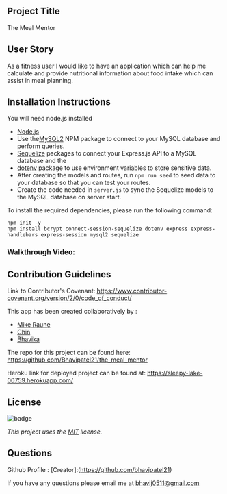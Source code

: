 ## Project Title

The Meal Mentor

## User Story

As a fitness user I would like to have an application which can help me calculate and provide nutritional information about food intake which can assist in meal planning.

## Installation Instructions

You will need node.js installed 
* [Node.js](https://en.wikipedia.org/wiki/Node.js)
* Use the[MySQL2](https://www.npmjs.com/package/mysql2) NPM package to connect to your MySQL database and perform queries.
* [Sequelize](https://www.npmjs.com/package/sequelize) packages to connect your Express.js API to a MySQL database and the 
* [dotenv](https://www.npmjs.com/package/dotenv) package to use environment variables to store sensitive data.
* After creating the models and routes, run `npm run seed` to seed data to your database so that you can test your routes.
* Create the code needed in `server.js` to sync the Sequelize models to the MySQL database on server start.

To install the required dependencies, please run the following command:

```
npm init -y
npm install bcrypt connect-session-sequelize dotenv express express-handlebars express-session mysql2 sequelize

```

### Walkthrough Video: 


## Contribution Guidelines
Link to Contributor's Covenant: https://www.contributor-covenant.org/version/2/0/code_of_conduct/

This app has been created collaboratively by :

* [Mike Raune](https://github.com/geotecdev)
* [Chin](https://github.com/Chinedu613)
* [Bhavika](https://github.com/Bhavipatel21)


The repo for this project can be found here: https://github.com/Bhavipatel21/the_meal_mentor 

Heroku link for deployed project can be found at: https://sleepy-lake-00759.herokuapp.com/

## License
![badge](https://img.shields.io/badge/license-MIT-blueviolet)

*This project uses the [MIT](https://spdx.org/licenses/MIT.html) license.*


## Questions
Github Profile : [Creator]:(https://github.com/bhavipatel21)

If you have any questions please email me at bhavij0511@gmail.com
